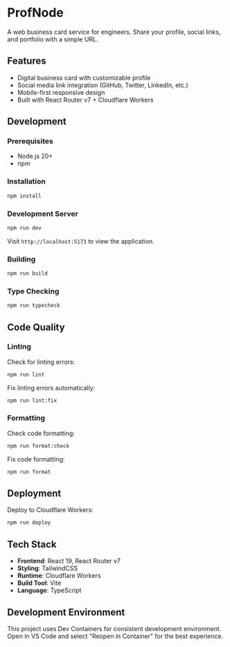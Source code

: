 # ProfNode

A web business card service for engineers. Share your profile, social links, and portfolio with a simple URL.

## Features

- Digital business card with customizable profile
- Social media link integration (GitHub, Twitter, LinkedIn, etc.)
- Mobile-first responsive design
- Built with React Router v7 + Cloudflare Workers

## Development

### Prerequisites

- Node.js 20+
- npm

### Installation

```bash
npm install
```

### Development Server

```bash
npm run dev
```

Visit `http://localhost:5173` to view the application.

### Building

```bash
npm run build
```

### Type Checking

```bash
npm run typecheck
```

## Code Quality

### Linting

Check for linting errors:
```bash
npm run lint
```

Fix linting errors automatically:
```bash
npm run lint:fix
```

### Formatting

Check code formatting:
```bash
npm run format:check
```

Fix code formatting:
```bash
npm run format
```

## Deployment

Deploy to Cloudflare Workers:
```bash
npm run deploy
```

## Tech Stack

- **Frontend**: React 19, React Router v7
- **Styling**: TailwindCSS
- **Runtime**: Cloudflare Workers
- **Build Tool**: Vite
- **Language**: TypeScript

## Development Environment

This project uses Dev Containers for consistent development environment. Open in VS Code and select "Reopen in Container" for the best experience.